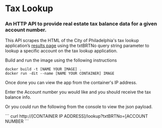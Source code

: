 # Tax Lookup

### An HTTP API to provide real estate tax balance data for a given account number.

This API scrapes the HTML of the City of Philadelphia's tax lookup application’s <a href="http://www.phila.gov/revenue/realestatetax/?txtBRTNo=883309050">results page</a> using the txtBRTNo query string parameter to lookup a specific account on the tax lookup application.

Build and run the image using the following instructions
```
docker build -t [NAME YOUR IMAGE] .
docker run -dit --name [NAME YOUR CONTAINER] IMAGE
```
<p>Once done you can view the app from the container's IP address.</p>
<p>Enter the Account number you would like and you should receive the tax balance info.</p>
<p>Or you could run the following from the console to view the json payload.</p>
```
curl http://[CONTAINER IP ADDRESS]/lookup?txtBRTNo=[ACCOUNT NUMBER
```